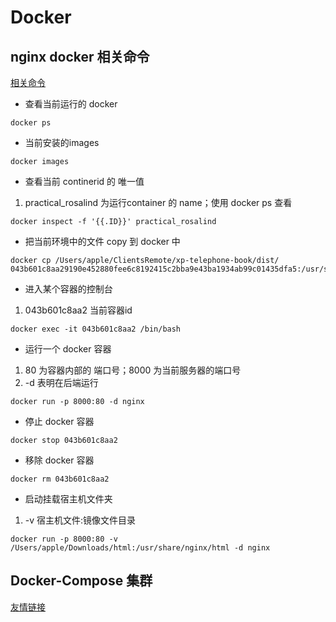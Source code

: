# Docker 

## nginx docker 相关命令
[相关命令](https://www.jianshu.com/p/9fd2f77001a3)
* 查看当前运行的 docker
```
docker ps
```
* 当前安装的images
```
docker images
```

* 查看当前 continerid 的 唯一值
1. practical_rosalind 为运行container 的 name；使用 docker ps 查看
```
docker inspect -f '{{.ID}}' practical_rosalind
```
* 把当前环境中的文件 copy 到 docker 中
```
docker cp /Users/apple/ClientsRemote/xp-telephone-book/dist/ 043b601c8aa29190e452880fee6c8192415c2bba9e43ba1934ab99c01435dfa5:/usr/share/nginx/html/
```
* 进入某个容器的控制台
1. 043b601c8aa2 当前容器id
```
docker exec -it 043b601c8aa2 /bin/bash
```
* 运行一个 docker 容器
1. 80 为容器内部的 端口号；8000 为当前服务器的端口号
2. -d 表明在后端运行
```
docker run -p 8000:80 -d nginx
```

* 停止 docker 容器
```
docker stop 043b601c8aa2
```

* 移除 docker 容器
```
docker rm 043b601c8aa2
```

* 启动挂载宿主机文件夹
1. -v 宿主机文件:镜像文件目录
```
docker run -p 8000:80 -v /Users/apple/Downloads/html:/usr/share/nginx/html -d nginx
```

## Docker-Compose 集群
[友情链接](https://blog.51cto.com/9291927/2310444)